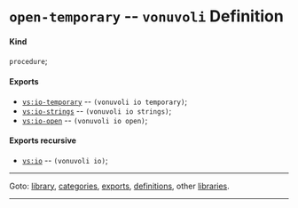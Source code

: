 

<a id='definition__vonuvoli__open-temporary'></a>

# `open-temporary` -- `vonuvoli` Definition


<a id='definition__vonuvoli__open-temporary__kind'></a>

#### Kind

`procedure`;


<a id='definition__vonuvoli__open-temporary__exports'></a>

#### Exports

 * [`vs:io-temporary`](../../vonuvoli/exports/vs_3a_io-temporary.md#export__vonuvoli__vs_3a_io-temporary) -- `(vonuvoli io temporary)`;
 * [`vs:io-strings`](../../vonuvoli/exports/vs_3a_io-strings.md#export__vonuvoli__vs_3a_io-strings) -- `(vonuvoli io strings)`;
 * [`vs:io-open`](../../vonuvoli/exports/vs_3a_io-open.md#export__vonuvoli__vs_3a_io-open) -- `(vonuvoli io open)`;


<a id='definition__vonuvoli__open-temporary__exports-recursive'></a>

#### Exports recursive

 * [`vs:io`](../../vonuvoli/exports/vs_3a_io.md#export__vonuvoli__vs_3a_io) -- `(vonuvoli io)`;

----

Goto: [library](../../vonuvoli/_index.md#library__vonuvoli), [categories](../../vonuvoli/categories/_index.md#toc__vonuvoli__categories), [exports](../../vonuvoli/exports/_index.md#toc__vonuvoli__exports), [definitions](../../vonuvoli/definitions/_index.md#toc__vonuvoli__definitions), other [libraries](../../_libraries.md#toc__libraries).

----


